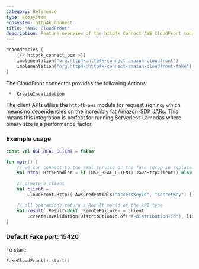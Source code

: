 ```yaml
---
category: Reference
type: ecosystem
ecosystem: http4k Connect
title: "AWS: CloudFront"
description: Feature overview of the http4k Connect AWS CloudFront modules
---
```


```kotlin
dependencies {
    {{< http4k_connect_bom >}}
    implementation("org.http4k:http4k-connect-amazon-cloudfront")
    implementation("org.http4k:http4k-connect-amazon-cloudfront-fake")
}
```


The CloudFront connector provides the following Actions:

     *  CreateInvalidation

The client APIs utilise the `http4k-aws` module for request signing, which means no dependencies on the incredibly fat
Amazon-SDK JARs. This means this integration is perfect for running Serverless Lambdas where binary size is a
performance factor.

### Example usage

```kotlin
const val USE_REAL_CLIENT = false

fun main() {
    // we can connect to the real service or the fake (drop in replacement)
    val http: HttpHandler = if (USE_REAL_CLIENT) JavaHttpClient() else FakeCloudFront()

    // create a client
    val client =
        CloudFront.Http({ AwsCredentials("accessKeyId", "secretKey") }, http.debug())

    // all operations return a Result monad of the API type
    val result: Result<Unit, RemoteFailure> = client
        .createInvalidation(DistributionId.of("a-distribution-id"), listOf("/path"), 1, random())
}
```

### Default Fake port: 15420

To start:

```kotlin
FakeCloudFront().start()
```

